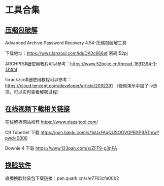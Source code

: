 # 工具合集

## [压缩包破解](https://www.bilibili.com/video/BV162yfYQEv1)

Advanced Archive Password Recovery 4.54-压缩包破解工具

下载地址：https://wwz.lanzoul.com/iduDK0c666ef      密码:52pj

ARCHPR详细使用教程可以参考：https://www.52pojie.cn/thread-1691394-1-1.html

fcrackzip详细使用教程可以参考：https://cloud.tencent.com/developer/article/2092291
（视频演示中加了-v选项，可以实时查看解密过程）

## [在线视频下载相关链接](https://www.bilibili.com/video/BV1WaCUYtEcA)

在线解析网站推荐 https://www.xiazaitool.com/

CR TubeGet 下载 https://pan.baidu.com/s/1xUxFAqQUSOOVOPBXPBATmw?pwd=0000

Downie 4 下载 https://www.123pan.com/s/ZFF9-p3nPA

## [换脸软件](https://www.bilibili.com/video/BV1ozm5YbExy)
直播换脸封装包下载链接：pan.quark.cn/s/e7763cfa00b2
